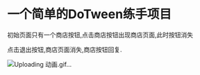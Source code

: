 # 一个简单的DoTween练手项目

初始页面只有一个商店按钮,点击商店按钮出现商店页面,此时按钮消失

点击退出按钮,商店页面消失,商店按钮回复.



![Uploading 动画.gif…]()
